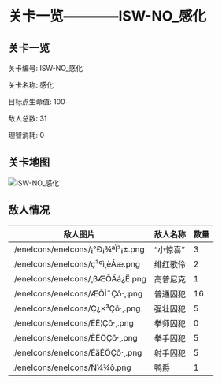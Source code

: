 # 关卡一览————ISW-NO_感化


## 关卡一览

关卡编号: ISW-NO_感化

关卡名称: 感化

目标点生命值: 100

敌人总数: 31

理智消耗: 0


## 关卡地图
![ISW-NO_感化](./oprMap/ISW-NO_感化.png)

## 敌人情况

| 敌人图片 | 敌人名称 | 数量  |
|---------|-----|-----|
| ./eneIcons/eneIcons/¡°Ð¡¾ªÏ²¡±.png| “小惊喜”  |   3  |
| ./eneIcons/eneIcons/ç³ºì¸èÁæ.png| 绯红歌伶  |   2  |
| ./eneIcons/eneIcons/¸ßÆÕÄá¿Ë.png| 高普尼克  |   1  |
| ./eneIcons/eneIcons/ÆÕÍ¨Çô·¸.png| 普通囚犯  |   16  |
| ./eneIcons/eneIcons/Ç¿×³Çô·¸.png| 强壮囚犯  |   5  |
| ./eneIcons/eneIcons/È­Ê¦Çô·¸.png| 拳师囚犯  |   0  |
| ./eneIcons/eneIcons/È­ÊÖÇô·¸.png| 拳手囚犯  |   5  |
| ./eneIcons/eneIcons/ÉäÊÖÇô·¸.png| 射手囚犯  |   5  |
| ./eneIcons/eneIcons/Ñ¼¾ô.png| 鸭爵  |   1  |
